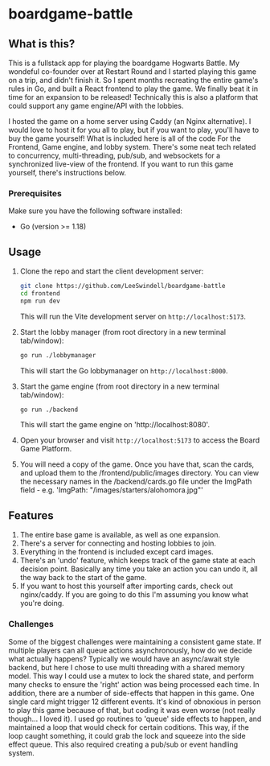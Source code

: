 # boardgame-battle

## What is this?

This is a fullstack app for playing the boardgame Hogwarts Battle. My wondeful co-founder over at Restart Round and I started playing this game on a trip, and didn't finish it. So I spent months recreating the entire game's rules in Go, and built a React frontend to play the game. We finally beat it in time for an expansion to be released! Technically this is also a platform that could support any game engine/API with the lobbies.

I hosted the game on a home server using Caddy (an Nginx alternative). I would love to host it for you all to play, but if you want to play, you'll have to buy the game yourself! What is included here is all of the code For the Frontend, Game engine, and lobby system. There's some neat tech related to concurrency, multi-threading, pub/sub, and websockets for a synchronized live-view of the frontend. If you want to run this game yourself, there's instructions below.

### Prerequisites

Make sure you have the following software installed:

- Go (version >= 1.18)

## Usage

1. Clone the repo and start the client development server:

   ```bash
   git clone https://github.com/LeeSwindell/boardgame-battle
   cd frontend
   npm run dev
   ```

   This will run the Vite development server on `http://localhost:5173`.

2. Start the lobby manager (from root directory in a new terminal tab/window):

   ```bash
   go run ./lobbymanager
   ```

   This will start the Go lobbymanager on `http://localhost:8000`.

3. Start the game engine (from root directory in a new terminal tab/window):

   ```bash
   go run ./backend
   ```

   This will start the game engine on 'http://localhost:8080'.

4. Open your browser and visit `http://localhost:5173` to access the Board Game Platform.

5. You will need a copy of the game. Once you have that, scan the cards, and upload them to the /frontend/public/images directory. You can view the necessary names in the /backend/cards.go file under the ImgPath field - e.g. 'ImgPath: "/images/starters/alohomora.jpg"'

## Features

1. The entire base game is available, as well as one expansion.
2. There's a server for connecting and hosting lobbies to join.
3. Everything in the frontend is included except card images.
4. There's an 'undo' feature, which keeps track of the game state at each decision point. Basically any time you take an action you can undo it, all the way back to the start of the game.
5. If you want to host this yourself after importing cards, check out nginx/caddy. If you are going to do this I'm assuming you know what you're doing.

### Challenges

Some of the biggest challenges were maintaining a consistent game state. If multiple players can all queue actions asynchronously, how do we decide what actually happens? Typically we would have an async/await style backend, but here I chose to use multi threading with a shared memory model. This way I could use a mutex to lock the shared state, and perform many checks to ensure the 'right' action was being processed each time. In addition, there are a number of side-effects that happen in this game. One single card might trigger 12 different events. It's kind of obnoxious in person to play this game because of that, but coding it was even worse (not really though... I loved it). I used go routines to 'queue' side effects to happen, and maintained a loop that would check for certain coditions. This way, if the loop caught something, it could grab the lock and squeeze into the side effect queue. This also required creating a pub/sub or event handling system.
